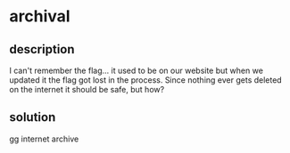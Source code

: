 # archival

## description

I can't remember the flag... it used to be on our website but when we updated it the flag got lost in the process. Since nothing ever gets deleted on the internet it should be safe, but how?  

## solution

gg internet archive

[](https://web.archive.org/web/20201028142907/https://tamuctf.com/)